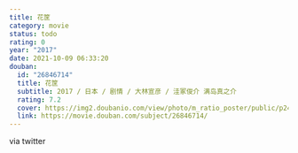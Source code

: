 ```yaml
---
title: 花筐
category: movie
status: todo
rating: 0
year: "2017"
date: 2021-10-09 06:33:20
douban:
  id: "26846714"
  title: 花筐
  subtitle: 2017 / 日本 / 剧情 / 大林宣彦 / 洼冢俊介 满岛真之介
  rating: 7.2
  cover: https://img2.doubanio.com/view/photo/m_ratio_poster/public/p2496392882.jpg
  link: https://movie.douban.com/subject/26846714/
---
```


via twitter
